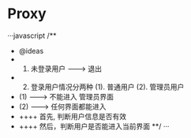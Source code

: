 # Proxy

···javascript
/**
 * @ideas 
 * 1. 未登录用户 ---> 退出
 * 2. 登录用户情况分两种 (1). 普通用户 (2). 管理员用户
 * (1) ---> 不能进入 管理员界面
 * (2) ---> 任何界面都能进入
 * ++++ 首先, 判断用户信息是否有效
 * ++++ 然后，判断用户是否能进入当前界面
 **/
···
